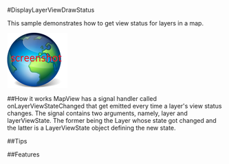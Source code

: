 #DisplayLayerViewDrawStatus

This sample demonstrates how to get view status for layers in a map.

![](screenshot.png)

##How it works
MapView has a signal handler called onLayerViewStateChanged that get emitted every time a layer's view status changes. 
The signal contains two arguments, namely, layer and layerViewState. The former being the Layer whose state got changed 
and the latter is a LayerViewState object defining the new state.

##Tips

##Features
